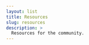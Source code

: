 ```yaml
---
layout: list
title: Resources
slug: resources
description: >
  Resources for the community.
---
```

